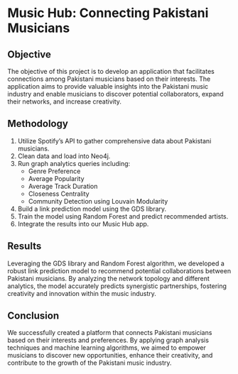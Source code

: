 # Music Hub: Connecting Pakistani Musicians

## Objective
The objective of this project is to develop an application that facilitates connections among Pakistani musicians based on their interests. The application aims to provide valuable insights into the Pakistani music industry and enable musicians to discover potential collaborators, expand their networks, and increase creativity.

## Methodology
1. Utilize Spotify’s API to gather comprehensive data about Pakistani musicians.
2. Clean data and load into Neo4j.
3. Run graph analytics queries including:
   - Genre Preference
   - Average Popularity
   - Average Track Duration
   - Closeness Centrality
   - Community Detection using Louvain Modularity
4. Build a link prediction model using the GDS library.
5. Train the model using Random Forest and predict recommended artists.
6. Integrate the results into our Music Hub app.

## Results
Leveraging the GDS library and Random Forest algorithm, we developed a robust link prediction model to recommend potential collaborations between Pakistani musicians. By analyzing the network topology and different analytics, the model accurately predicts synergistic partnerships, fostering creativity and innovation within the music industry.

## Conclusion
We successfully created a platform that connects Pakistani musicians based on their interests and preferences. By applying graph analysis techniques and machine learning algorithms, we aimed to empower musicians to discover new opportunities, enhance their creativity, and contribute to the growth of the Pakistani music industry.

